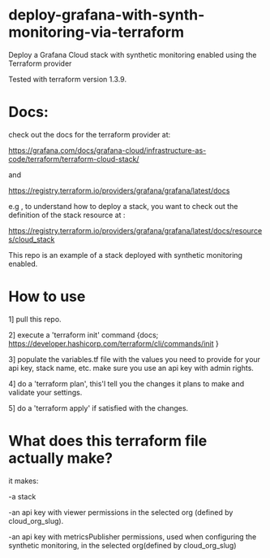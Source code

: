 # deploy-grafana-with-synth-monitoring-via-terraform
Deploy a Grafana Cloud stack with synthetic monitoring enabled using the Terraform provider

Tested with terraform version 1.3.9.

# Docs:

check out the docs for the terraform provider at:

https://grafana.com/docs/grafana-cloud/infrastructure-as-code/terraform/terraform-cloud-stack/

and

https://registry.terraform.io/providers/grafana/grafana/latest/docs

e.g , to understand how to deploy a stack, you want to check out the definition of the stack resource at :

https://registry.terraform.io/providers/grafana/grafana/latest/docs/resources/cloud_stack

This repo is an example of a stack deployed with synthetic monitoring enabled.

# How to use

1] pull this repo.

2] execute a 'terraform init' command {docs; https://developer.hashicorp.com/terraform/cli/commands/init }

3] populate the variables.tf file with the values you need to provide for your api key, stack name, etc. make sure you use an api key with admin rights.

4] do a 'terraform plan', this'l tell you the changes it plans to make and validate your settings.

5] do a 'terraform apply' if satisfied with the changes.

# What does this terraform file actually make?

it makes:

-a stack

-an api key with viewer permissions in the selected org (defined by cloud_org_slug).

-an api key with metricsPublisher permissions, used when configuring the synthetic monitoring, in the selected org(defined by cloud_org_slug)
